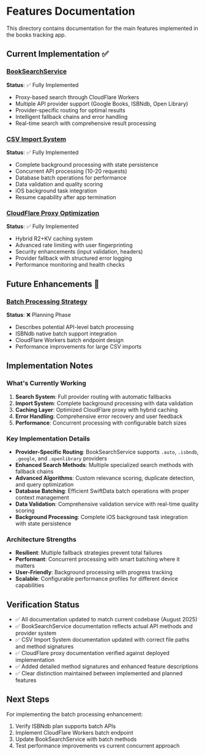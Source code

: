 # Features Documentation

This directory contains documentation for the main features implemented in the books tracking app.

## Current Implementation ✅

### [BookSearchService](book-search-service.md)
**Status**: ✅ Fully Implemented
- Proxy-based search through CloudFlare Workers
- Multiple API provider support (Google Books, ISBNdb, Open Library)
- Provider-specific routing for optimal results
- Intelligent fallback chains and error handling
- Real-time search with comprehensive result processing

### [CSV Import System](csv-import-system.md)  
**Status**: ✅ Fully Implemented
- Complete background processing with state persistence
- Concurrent API processing (10-20 requests)
- Database batch operations for performance
- Data validation and quality scoring
- iOS background task integration
- Resume capability after app termination

### [CloudFlare Proxy Optimization](search-optimization.md)
**Status**: ✅ Fully Implemented  
- Hybrid R2+KV caching system
- Advanced rate limiting with user fingerprinting
- Security enhancements (input validation, headers)
- Provider fallback with structured error logging
- Performance monitoring and health checks

## Future Enhancements 🔄

### [Batch Processing Strategy](batch-processing.md)
**Status**: ❌ Planning Phase
- Describes potential API-level batch processing
- ISBNdb native batch support integration
- CloudFlare Workers batch endpoint design
- Performance improvements for large CSV imports

## Implementation Notes

### What's Currently Working
1. **Search System**: Full provider routing with automatic fallbacks
2. **Import System**: Complete background processing with data validation
3. **Caching Layer**: Optimized CloudFlare proxy with hybrid caching
4. **Error Handling**: Comprehensive error recovery and user feedback
5. **Performance**: Concurrent processing with configurable batch sizes

### Key Implementation Details
- **Provider-Specific Routing**: BookSearchService supports `.auto`, `.isbndb`, `.google`, and `.openlibrary` providers
- **Enhanced Search Methods**: Multiple specialized search methods with fallback chains
- **Advanced Algorithms**: Custom relevance scoring, duplicate detection, and query optimization
- **Database Batching**: Efficient SwiftData batch operations with proper context management
- **Data Validation**: Comprehensive validation service with real-time quality scoring
- **Background Processing**: Complete iOS background task integration with state persistence

### Architecture Strengths
- **Resilient**: Multiple fallback strategies prevent total failures
- **Performant**: Concurrent processing with smart batching where it matters
- **User-Friendly**: Background processing with progress tracking
- **Scalable**: Configurable performance profiles for different device capabilities

## Verification Status

- ✅ All documentation updated to match current codebase (August 2025)
- ✅ BookSearchService documentation reflects actual API methods and provider system
- ✅ CSV Import System documentation updated with correct file paths and method signatures
- ✅ CloudFlare proxy documentation verified against deployed implementation
- ✅ Added detailed method signatures and enhanced feature descriptions
- ✅ Clear distinction maintained between implemented and planned features

## Next Steps

For implementing the batch processing enhancement:
1. Verify ISBNdb plan supports batch APIs
2. Implement CloudFlare Workers batch endpoint
3. Update BookSearchService with batch methods
4. Test performance improvements vs current concurrent approach